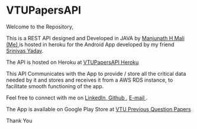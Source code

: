 # VTUPapersAPI

Welcome to the Repository,

This is a REST API designed and Developed in JAVA by <a href="https://www.linkedin.com/in/manjunath-mali/"> Manjunath H Mali (Me) </a> is hosted in heroku for the Android App developed by my friend <a href="https://www.linkedin.com/in/srinivasa-yadav/">Srinivas Yadav</a>.

The API is hosted on Heroku at <a href="https://vtu-qp-api.herokuapp.com/" > VTUPapersAPI Heroku </a>

This API Communicates with the App to provide / store all the critical data needed by it and stores and receives it from a AWS RDS instance, to facilitate smooth functioning of the app.

Feel free to connect with me on <a href="https://www.linkedin.com/in/manjunath-mali/"> LinkedIn</a>,<a href="https://github.com/manjunathmali98"> Github </a>, <a href=mailto:manjunathmali98@outlook.com> E-mail </a>.

The App is available on Google Play Store at <a href="https://play.google.com/store/apps/details?id=yadav.srinivasa.vtu_questions"> VTU Previous Question Papers </a>

Thank You

